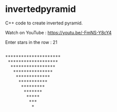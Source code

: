# invertedpyramid
C++ code to create inverted pyramid.

Watch on YouTube : https://youtu.be/-FmNS-Y8cY4

Enter stars in the row : 21
<pre>

*********************
 *******************
  *****************
   ***************
    *************
     ***********
      *********
       *******
        *****
         ***
          *
</pre>
